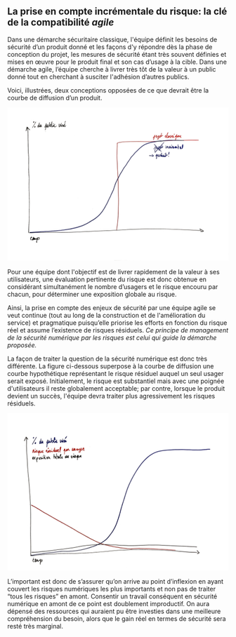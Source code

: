 ## La prise en compte incrémentale du risque: la clé de la compatibilité _agile_

Dans une démarche sécuritaire classique, l'équipe définit les besoins de sécurité d’un produit donné et les façons d'y répondre dès la phase de conception du projet, les mesures de sécurité étant très souvent définies et mises en œuvre pour le produit final et son cas d’usage à la cible. Dans une démarche agile, l’équipe cherche à livrer très tôt de la valeur à un public donné tout en cherchant à susciter l'adhésion d’autres publics.

Voici, illustrées, deux conceptions opposées de ce que devrait être la courbe de diffusion d’un produit.

![](assets/projet-vs-produit.png)

Pour une équipe dont l'objectif est de livrer rapidement de la valeur à ses utilisateurs, une évaluation pertinente du risque est donc obtenue en considérant simultanément le nombre d’usagers et le risque encouru par chacun, pour déterminer une exposition globale au risque.

Ainsi, la prise en compte des enjeux de sécurité par une équipe agile se veut continue (tout au long de la construction et de l'amélioration du service) et pragmatique puisqu’elle priorise les efforts en fonction du risque réel et assume l’existence de risques résiduels. *Ce principe de management de la sécurité numérique par les risques est celui qui guide la démarche proposée.*

La façon de traiter la question de la sécurité numérique est donc très différente. La figure ci-dessous superpose à la courbe de diffusion une courbe hypothétique représentant le risque résiduel auquel un seul usager serait exposé. Initialement, le risque est substantiel mais avec une poignée d'utilisateurs il reste globalement acceptable; par contre, lorsque le produit devient un succès, l'équipe devra traiter plus agressivement les risques résiduels.

![](assets/risque-produit.png)

L’important est donc de s’assurer qu’on arrive au point d’inflexion en ayant couvert les risques numériques les plus importants et non pas de traiter “tous les risques” en amont. Consentir un travail conséquent en sécurité numérique en amont de ce point est  doublement improductif. On aura dépensé des ressources qui auraient pu être investies dans une meilleure compréhension du besoin, alors que le gain réel en termes de sécurité sera resté très marginal.
